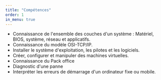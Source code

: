 ```yaml
---
title: "Compétences"
order: 1
in_menu: true
---
```

<section class="skills">
        <ul>
            <li>Connaissance de l'ensemble des couches d'un système : Matériel, BIOS, système, réseau et applicatifs.</li>
            <li>Connaissance du modèle OSI-TCP/IP.</li>
            <li>Installer le système d'exploitation, les pilotes et les logiciels.</li>
            <li>Créer, configurer et manipuler des machines virtuelles.</li>
            <li>Connaissance du Pack office</li>
            <li>Diagnostic d'une panne</li>
            <li>Interpréter les erreurs de démarrage d'un ordinateur fixe ou mobile.</li>
        </ul>
    </section> 